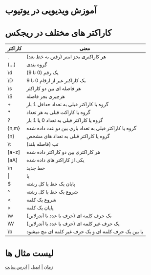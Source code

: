 # آموزش ویدیویی در یوتیوب

# کاراکتر های مختلف در ریجکس
| کاراکتر | معنی |
| --- | --- |
| . | هر کاراکتری بجز اینتر (رفتن به خط بعد) |
| (…) | گروه بندی |
| \d | یک رقم (0 تا 9) |
| \D | یک کاراکتر غیر از ارقام 0 تا 9 |
| \s | هر فاصله ای بین دو کاراکتر |
| \S | هرچیزی بجز فاصله |
| + | گروه یا کاراکتر قبلی به تعداد حداقل 1 بار |
| * | گروه یا کاراکت قبلی به هر تعداد |
| ? | گروه یا کاراکتر قبلی به تعداد 0 یا 1 بار |
| {n,m} | گروه یا کاراکتر قبلی به تعداد باری بین دو عدد داده شده |
| {n} | گروه یا کاراکتر قبلی به تعداد های مشخص
| \t | تب (فاصله بلند) |
| [a-z] | هر کاراکتری بین دو کاراکتر داده شده |
| [aA] | یکی از کاراکتر های داده شده |
| \n | خط جدید |
| \| | یا |
| $ | پایان یک خط یا کل رشته |
| ^ | شروع یک خط یا کل رشته |
| \< | شروع یک کلمه | 
| \> | پایان یک کلمه |
| \w | یک حرف کلمه ای (حرف یا عدد یا آندرلاین) |
| \W | یک حرف غیر کلمه ای (حرف یا عدد یا آندرلاین) |
| \b | با بین یک حرف کلمه ای و یک حرف غیر کلمه ای مچ میشود |

# لیست مثال ها
[زمان](https://github.com/Cozy-Tech/regex_tutorial_and_examples/blob/main/examples/time.txt) | [ایمیل](https://github.com/Cozy-Tech/regex_tutorial_and_examples/blob/main/examples/email.md) | [آدرس سایت](https://github.com/Cozy-Tech/regex_tutorial_and_examples/blob/main/examples/url.md)
